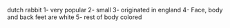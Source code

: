 dutch rabbit
1- very popular
2- small
3- originated in england
4- Face, body and back feet are white
5- rest of body colored